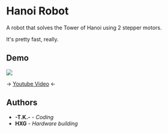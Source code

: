 # Hanoi Robot

A robot that solves the Tower of Hanoi using 2 stepper motors.

It's pretty fast, really.



## Demo

![](demo.png)



→ [Youtube Video](https://www.youtube.com/watch?v=Tt7NvW__B5Y) ←



## Authors

- **-T.K.-**  -  *Coding*
- **HXG**  -  *Hardware building*





